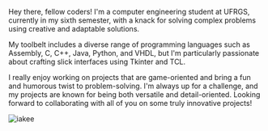 Hey there, fellow coders! I'm a computer engineering student at UFRGS, currently in my sixth semester, with a knack for solving complex problems using creative and adaptable solutions. 

My toolbelt includes a diverse range of programming languages such as Assembly, C, C++, Java, Python, and VHDL, but I'm particularly passionate about crafting slick interfaces using Tkinter and TCL. 

I really enjoy working on projects that are game-oriented and bring a fun and humorous twist to problem-solving. I'm always up for a challenge, and my projects are known for being both versatile and detail-oriented. Looking forward to collaborating with all of you on some truly innovative projects!

<p><img align="center" src="https://github-readme-stats.vercel.app/api/top-langs?username=iakee&show_icons=true&locale=en&layout=compact" alt="iakee" /></p>

<!--
**IaKee/IaKee** is a ✨ _special_ ✨ repository because its `README.md` (this file) appears on your GitHub profile.

Here are some ideas to get you started:

- 🔭 I’m currently working on ...
- 🌱 I’m currently learning ...
- 👯 I’m looking to collaborate on ...
- 🤔 I’m looking for help with ...
- 💬 Ask me about ...
- 📫 How to reach me: ...
- 😄 Pronouns: ...
- ⚡ Fun fact: ...
-->
